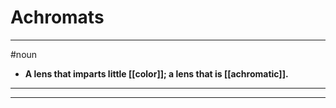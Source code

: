# Achromats
---
#noun
- **A lens that imparts little [[color]]; a lens that is [[achromatic]].**
---
---
